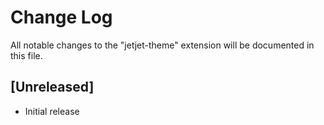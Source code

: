 # Change Log
All notable changes to the "jetjet-theme" extension will be documented in this file.


## [Unreleased]
- Initial release

